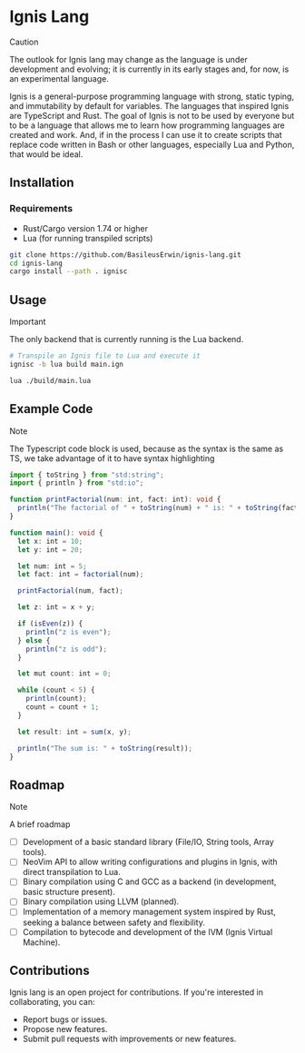 # Ignis Lang

> [!CAUTION]
> The outlook for Ignis lang may change as the language is under development and evolving;
> it is currently in its early stages and, for now, is an experimental language.

Ignis is a general-purpose programming language with strong, static typing, and immutability by default for variables. 
The languages that inspired Ignis are TypeScript and Rust.
The goal of Ignis is not to be used by everyone but to be a language that allows me to learn how programming languages
are created and work. And, if in the process I can use it to create scripts that replace code written in Bash or other 
languages, especially Lua and Python, that would be ideal.

## Installation

### Requirements

- Rust/Cargo version 1.74 or higher
- Lua (for running transpiled scripts)

```bash
git clone https://github.com/BasileusErwin/ignis-lang.git
cd ignis-lang
cargo install --path . ignisc
```

## Usage

> [!IMPORTANT]
> The only backend that is currently running is the Lua backend.

```bash
# Transpile an Ignis file to Lua and execute it
ignisc -b lua build main.ign

lua ./build/main.lua
```

## Example Code

> [!Note]
> The Typescript code block is used, because as the syntax is the same as TS, we take advantage of
> it to have syntax highlighting 

```Typescript
import { toString } from "std:string";
import { println } from "std:io";

function printFactorial(num: int, fact: int): void {
  println("The factorial of " + toString(num) + " is: " + toString(fact));
}

function main(): void {
  let x: int = 10;
  let y: int = 20;

  let num: int = 5;
  let fact: int = factorial(num);

  printFactorial(num, fact);

  let z: int = x + y;

  if (isEven(z)) {
    println("z is even");
  } else {
    println("z is odd");
  }

  let mut count: int = 0;

  while (count < 5) {
    println(count);
    count = count + 1;
  }

  let result: int = sum(x, y);

  println("The sum is: " + toString(result));
}
```

## Roadmap

> [!NOTE]
> A brief roadmap

- [ ] Development of a basic standard library (File/IO, String tools, Array tools).
- [ ] NeoVim API to allow writing configurations and plugins in Ignis, with direct transpilation to Lua.
- [ ] Binary compilation using C and GCC as a backend (in development, basic structure present).
- [ ] Binary compilation using LLVM (planned).
- [ ] Implementation of a memory management system inspired by Rust, seeking a balance between safety and flexibility.
- [ ] Compilation to bytecode and development of the IVM (Ignis Virtual Machine).

## Contributions

Ignis lang is an open project for contributions. If you're interested in collaborating, you can:

- Report bugs or issues.
- Propose new features.
- Submit pull requests with improvements or new features.

